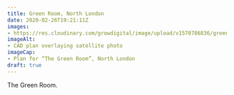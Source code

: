 ```yaml
---
title: Green Room, North London
date: 2020-02-26T19:21:11Z
images: 
- https://res.cloudinary.com/growdigital/image/upload/v1570786836/greenroom-0.16-display.jpg
imageAlt: 
- CAD plan overlaying satellite photo
imageCap:
- Plan for “The Green Room”, North London
draft: true
---
```


The Green Room.
